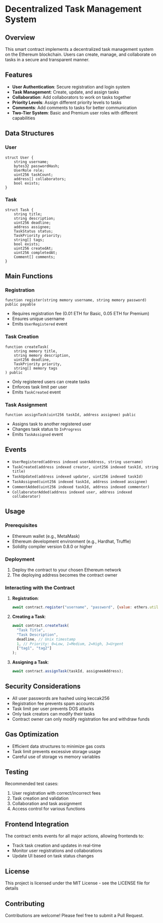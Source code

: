 # Decentralized Task Management System

## Overview
This smart contract implements a decentralized task management system on the Ethereum blockchain. Users can create, manage, and collaborate on tasks in a secure and transparent manner.

## Features
- **User Authentication**: Secure registration and login system
- **Task Management**: Create, update, and assign tasks
- **Collaboration**: Add collaborators to work on tasks together
- **Priority Levels**: Assign different priority levels to tasks
- **Comments**: Add comments to tasks for better communication
- **Two-Tier System**: Basic and Premium user roles with different capabilities

## Data Structures

### User
```solidity
struct User {
    string username;
    bytes32 passwordHash;
    UserRole role;
    uint256 taskCount;
    address[] collaborators;
    bool exists;
}
```

### Task
```solidity
struct Task {
    string title;
    string description;
    uint256 deadline;
    address assignee;
    TaskStatus status;
    TaskPriority priority;
    string[] tags;
    bool exists;
    uint256 createdAt;
    uint256 completedAt;
    Comment[] comments;
}
```

## Main Functions

### Registration
```solidity
function register(string memory username, string memory password) public payable
```
- Requires registration fee (0.01 ETH for Basic, 0.05 ETH for Premium)
- Ensures unique username
- Emits `UserRegistered` event

### Task Creation
```solidity
function createTask(
    string memory title,
    string memory description,
    uint256 deadline,
    TaskPriority priority,
    string[] memory tags
) public
```
- Only registered users can create tasks
- Enforces task limit per user
- Emits `TaskCreated` event

### Task Assignment
```solidity
function assignTask(uint256 taskId, address assignee) public
```
- Assigns task to another registered user
- Changes task status to `InProgress`
- Emits `TaskAssigned` event

## Events
- `UserRegistered(address indexed userAddress, string username)`
- `TaskCreated(address indexed creator, uint256 indexed taskId, string title)`
- `TaskUpdated(address indexed updater, uint256 indexed taskId)`
- `TaskAssigned(uint256 indexed taskId, address indexed assignee)`
- `CommentAdded(uint256 indexed taskId, address indexed commenter)`
- `CollaboratorAdded(address indexed user, address indexed collaborator)`

## Usage

### Prerequisites
- Ethereum wallet (e.g., MetaMask)
- Ethereum development environment (e.g., Hardhat, Truffle)
- Solidity compiler version 0.8.0 or higher

### Deployment
1. Deploy the contract to your chosen Ethereum network
2. The deploying address becomes the contract owner

### Interacting with the Contract
1. **Registration**:
   ```javascript
   await contract.register("username", "password", {value: ethers.utils.parseEther("0.01")});
   ```

2. **Creating a Task**:
   ```javascript
   await contract.createTask(
     "Task Title",
     "Task Description",
     deadline, // Unix timestamp
     1, // Priority: 0=Low, 1=Medium, 2=High, 3=Urgent
     ["tag1", "tag2"]
   );
   ```

3. **Assigning a Task**:
   ```javascript
   await contract.assignTask(taskId, assigneeAddress);
   ```

## Security Considerations
- All user passwords are hashed using keccak256
- Registration fee prevents spam accounts
- Task limit per user prevents DOS attacks
- Only task creators can modify their tasks
- Contract owner can only modify registration fee and withdraw funds

## Gas Optimization
- Efficient data structures to minimize gas costs
- Task limit prevents excessive storage usage
- Careful use of storage vs memory variables

## Testing
Recommended test cases:
1. User registration with correct/incorrect fees
2. Task creation and validation
3. Collaboration and task assignment
4. Access control for various functions

## Frontend Integration
The contract emits events for all major actions, allowing frontends to:
- Track task creation and updates in real-time
- Monitor user registrations and collaborations
- Update UI based on task status changes

## License
This project is licensed under the MIT License - see the LICENSE file for details

## Contributing
Contributions are welcome! Please feel free to submit a Pull Request.
